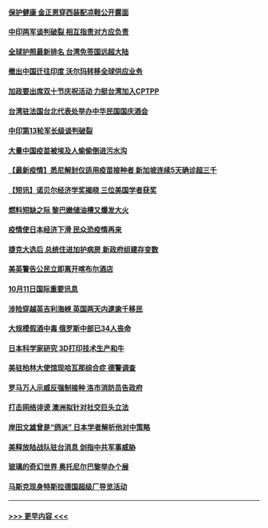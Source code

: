 #### [保护健康 金正恩穿西装配凉鞋公开露面](../pages/prog202/a103240443.md?t=10121050) 
#### [中印两军谈判破裂 相互指责对方应负责](../pages/prog202/a103240313.md?t=10121050) 
#### [全球护照最新排名 台湾免签国远超大陆](../pages/prog202/a103240261.md?t=10121050) 
#### [撤出中国迁往印度 沃尔玛转移全球供应业务](../pages/prog202/a103240225.md?t=10121050) 
#### [加政要出席双十节庆祝活动 力挺台湾加入CPTPP](../pages/prog202/a103240207.md?t=10121050) 
#### [台湾驻法国台北代表处举办中华民国国庆酒会](../pages/prog202/a103240212.md?t=10121050) 
#### [中印第13轮军长级谈判破裂](../pages/prog202/a103240201.md?t=10121050) 
#### [大量中国疫苗被埃及人偷偷倒进污水沟](../pages/prog202/a103240092.md?t=10121050) 
#### [【最新疫情】悉尼解封仅适用疫苗接种者 新加坡连续5天确诊超三千](../pages/prog202/a103240042.md?t=10121050) 
#### [【短讯】诺贝尔经济学奖揭晓  三位美国学者获奖](../pages/prog202/a103240025.md?t=10121050) 
#### [燃料短缺之际 黎巴嫩储油槽又爆发大火](../pages/prog202/a103239987.md?t=10121050) 
#### [疫情使日本经济下滑 民众恐疫情再来](../pages/prog202/a103239948.md?t=10121050) 
#### [捷克大选后 总统住进加护病房 新政府组建存变数](../pages/prog202/a103239928.md?t=10121050) 
#### [美英警告公民立即离开喀布尔酒店](../pages/prog202/a103239870.md?t=10121050) 
#### [10月11日国际重要讯息](../pages/prog202/a103239814.md?t=10121050) 
#### [涉险穿越英吉利海峡 英国两天内逮逾千移民](../pages/prog202/a103239731.md?t=10121050) 
#### [大规模假酒中毒 俄罗斯中部已34人丧命](../pages/prog202/a103239706.md?t=10121050) 
#### [日本科学家研究 3D打印技术生产和牛](../pages/prog202/a103239434.md?t=10121050) 
#### [美驻柏林大使馆现哈瓦那综合症 德警调查](../pages/prog202/a103239464.md?t=10121050) 
#### [罗马万人示威反强制接种 洛市消防员告政府](../pages/prog202/a103239494.md?t=10121050) 
#### [打击网络诽谤 澳洲拟针对社交巨头立法](../pages/prog202/a103239472.md?t=10121050) 
#### [岸田文雄曾是“鸽派” 日本学者解析他对中策略](../pages/prog202/a103239451.md?t=10121050) 
#### [美释放陆战队驻台消息 剑指中共军事威胁](../pages/prog202/a103239294.md?t=10121050) 
#### [玻璃的奇幻世界 奥托尼尔巴黎举办个展](../pages/prog202/a103239287.md?t=10121050) 
#### [马斯克现身特斯拉德国超级厂导览活动](../pages/prog202/a103239269.md?t=10121050) 

----
#### [ >>> 更早内容 <<< ](../indexes/prog202-earlier.md)
